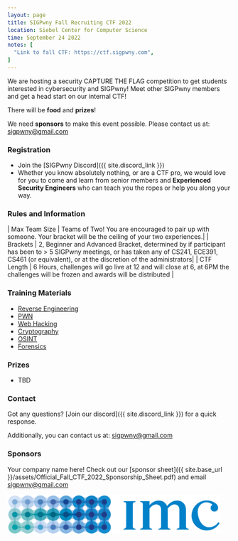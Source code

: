 ```yaml
---
layout: page
title: SIGPwny Fall Recruiting CTF 2022
location: Siebel Center for Computer Science
time: September 24 2022
notes: [
  "Link to fall CTF: https://ctf.sigpwny.com",
]
---
```


We are hosting a security CAPTURE THE FLAG competition to get students interested in cybersecurity and SIGPwny! Meet other SIGPwny members and get a head start on our internal CTF!

There will be **food** and **prizes**!

We need **sponsors** to make this event possible. Please contact us at: [sigpwny@gmail.com](mailto:sigpwny@gmail.com)


### Registration
* Join the [SIGPwny Discord]({{ site.discord_link }})
* Whether you know absolutely nothing, or are a CTF pro,
we would love for you to come and learn from senior members and **Experienced Security Engineers**
who can teach you the ropes or help you along your way.

### Rules and Information

| Max Team Size | Teams of Two! You are encouraged to pair up with someone. Your bracket will be the ceiling of your two experiences.|
| Brackets | 2, Beginner and Advanced Bracket, determined by if participant has been to > 5 SIGPwny meetings, or has taken any of CS241, ECE391, CS461 (or equivalent), or at the discretion of the administrators|
| CTF Length | 6 Hours, challenges will go live at 12 and will close at 6, at 6PM the challenges will be frozen and awards will be distributed |

### Training Materials

- [Reverse Engineering](https://sigpwny.com/presentation-content/FA2021/06-reversing-I.pdf)
- [PWN](https://sigpwny.com/presentation-content/FA2021/07-pwn-I.pdf)
- [Web Hacking](https://sigpwny.com/presentation-content/FA2021/02-web.pdf)
- [Cryptography](https://sigpwny.com/presentation-content/FA2021/04-crypto.pdf)
- [OSINT](https://sigpwny.github.io/presentation-content/FA2021/10-osint-I.pdf)
- [Forensics](https://sigpwny.github.io/presentation-content/FA2021/09-forensics.pdf)

### Prizes

- TBD

### Contact

Got any questions? [Join our discord]({{ site.discord_link }}) for a quick response.

Additionally, you can contact us at: [sigpwny@gmail.com](mailto:sigpwny@gmail.com)

### Sponsors

Your company name here! Check out our [sponsor sheet]({{ site.base_url }}/assets/Official_Fall_CTF_2022_Sponsorship_Sheet.pdf) and email [sigpwny@gmail.com](mailto:sigpwny@gmail.com)

<img src="/images/imc.png" style="width:480px">

